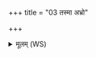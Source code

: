+++
title = "03 तस्मा अभ्रो"

+++
<details><summary>मूलम् (WS)</summary>

तस्मा अभ्रो भवन् हिङ्कृणोति विद्योतमानः प्र स्तौति  
स्तनयन्नुद्गायति वर्षं प्रति हरत्युदगृह्णन् निधनम् ।  
निधनं भूत्याः प्रजायाः पशूनां भवति य एवं वेद ॥ ३ ॥
</details>